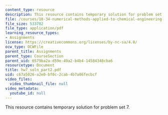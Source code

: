 ```yaml
---
content_type: resource
description: This resource contains temporary solution for problem set 7.
file: /courses/10-34-numerical-methods-applied-to-chemical-engineering-fall-2005/c67a5026a2e0bf0c2cab4b7a06fecbcf_hw7_soln_part2.pdf
file_size: 533702
file_type: application/pdf
learning_resource_types:
- Assignments
license: https://creativecommons.org/licenses/by-nc-sa/4.0/
ocw_type: OCWFile
parent_title: Assignments
parent_type: CourseSection
parent_uid: 6579ba2a-d59e-49a2-b4b4-14584348cba6
resourcetype: Document
title: hw7_soln_part2.pdf
uid: c67a5026-a2e0-bf0c-2cab-4b7a06fecbcf
video_files:
  video_thumbnail_file: null
video_metadata:
  youtube_id: null
---
```

This resource contains temporary solution for problem set 7.